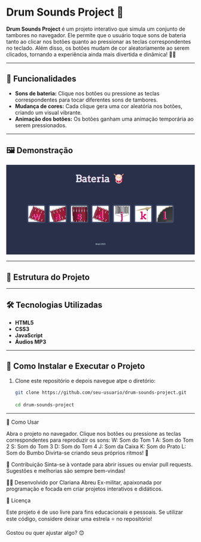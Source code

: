 # Drum Sounds Project 🥁

**Drum Sounds Project** é um projeto interativo que simula um conjunto de tambores no navegador. Ele permite que o usuário toque sons de bateria tanto ao clicar nos botões quanto ao pressionar as teclas correspondentes no teclado. Além disso, os botões mudam de cor aleatoriamente ao serem clicados, tornando a experiência ainda mais divertida e dinâmica! 🎨🎶

---

## 🚀 Funcionalidades

- **Sons de bateria:** Clique nos botões ou pressione as teclas correspondentes para tocar diferentes sons de tambores.
- **Mudança de cores:** Cada clique gera uma cor aleatória nos botões, criando um visual vibrante.
- **Animação dos botões:** Os botões ganham uma animação temporária ao serem pressionados.

---

## 🖼 Demonstração

![Drum Sounds Preview](/Projeto-bateria-start/assets/drum-preview.png)


---

## 📂 Estrutura do Projeto


---

## 🛠 Tecnologias Utilizadas

- **HTML5**
- **CSS3**
- **JavaScript**
- **Áudios MP3**

---

## 🔧 Como Instalar e Executar o Projeto

1. Clone este repositório e depois navegue atpe o diretório:  

   ```bash
   git clone https://github.com/seu-usuario/drum-sounds-project.git

   cd drum-sounds-project

---
  
🎯 Como Usar

Abra o projeto no navegador.
Clique nos botões ou pressione as teclas correspondentes para reproduzir os sons:
W: Som do Tom 1
A: Som do Tom 2
S: Som do Tom 3
D: Som do Tom 4
J: Som da Caixa
K: Som do Prato
L: Som do Bumbo
Divirta-se criando seus próprios ritmos! 🥁

🌟 Contribuição
Sinta-se à vontade para abrir issues ou enviar pull requests. Sugestões e melhorias são sempre bem-vindas!


👩‍💻 Desenvolvido por
Clariana Abreu
Ex-militar, apaixonada por programação e focada em criar projetos interativos e didáticos.

📜 Licença

Este projeto é de uso livre para fins educacionais e pessoais.
Se utilizar este código, considere deixar uma estrela ⭐ no repositório!

Gostou ou quer ajustar algo? 😊


